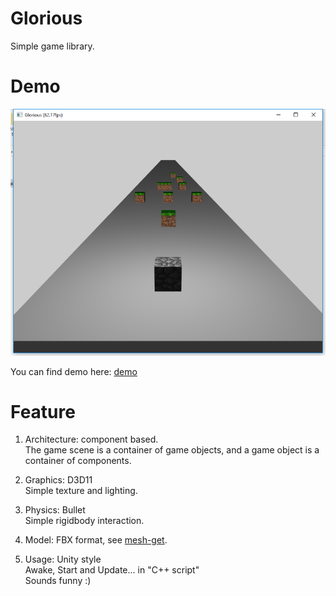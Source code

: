 # Glorious
Simple game library.

# Demo

<img src="https://github.com/ianpas/glorious/blob/master/demo/demo.png" alt="demo"/>

You can find demo here: [demo](https://github.com/ianpas/glorious/tree/master/demo)

# Feature

1. Architecture: component based. <br>
   The game scene is a container of game objects, and a game object is a container of components.
   
2. Graphics: D3D11 <br>
   Simple texture and lighting.
   
3. Physics: Bullet <br>
   Simple rigidbody interaction.
   
4. Model: FBX format, see [mesh-get](https://github.com/ianpas/mesh-get).

5. Usage: Unity style <br> 
   Awake, Start and Update... in "C++ script" <br>
   Sounds funny :) 
